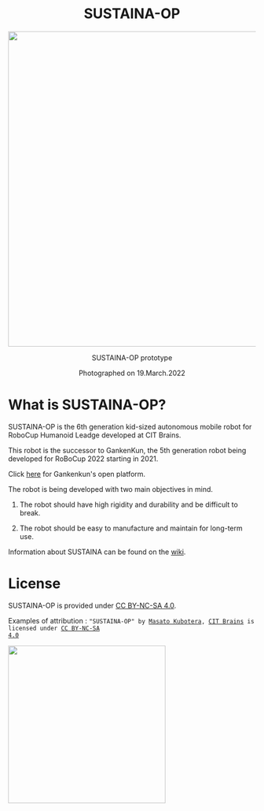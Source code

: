 <h1 align="center">SUSTAINA-OP</h1>

<p align="center">
  
  <img src="https://user-images.githubusercontent.com/53966390/172021838-eb6a5b7e-46d2-4717-8658-4c5b5a77cd64.JPG" width="640px">
</P>

<p align="center">
  SUSTAINA-OP prototype
</P>

<p align="center">
  Photographed on 19.March.2022
</P>

<h1>What is SUSTAINA-OP?</h1>

SUSTAINA-OP is the 6th generation kid-sized autonomous mobile robot for RoboCup Humanoid Leadge developed at CIT Brains.

This robot is the successor to GankenKun, the 5th generation robot being developed for RoBoCup 2022 starting in 2021.

Click [here](https://github.com/citbrains/OpenPlatform) for Gankenkun's open platform.

The robot is being developed with two main objectives in mind.

1. The robot should have high rigidity and durability and be difficult to break.

2. The robot should be easy to manufacture and maintain for long-term use.

Information about SUSTAINA can be found on the [wiki](https://github.com/citbrains/SUSTAINA-OP/wiki).

<h1>License</h1>

SUSTAINA-OP is provided under [CC BY-NC-SA 4.0](https://creativecommons.org/licenses/by-nc-sa/4.0/).

Examples of attribution : <code>"SUSTAINA-OP" by [Masato Kubotera](https://github.com/MasatoKubotera), [CIT Brains](https://github.com/citbrains) is licensed under [CC BY-NC-SA 4.0](https://creativecommons.org/licenses/by-nc-sa/4.0/)</code>

<img src="https://mirrors.creativecommons.org/presskit/buttons/88x31/png/by-nc-sa.png" width="320px">

